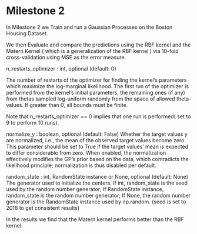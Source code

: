 Milestone 2
===========
In Milestone 2 we  Train and run a Gaussian Processes on the Boston Housing Dataset.

We then Evaluate and compare the predictions using the RBF kernel and the Matern Kernel ( which is a generalization of the RBF kernel ) via 10-fold cross-validation
using MSE as the error measure.

n_restarts_optimizer : int, optional (default: 0)

The number of restarts of the optimizer for finding the kernel’s parameters which maximize the log-marginal likelihood.
The first run of the optimizer is performed from the kernel’s initial parameters, 
the remaining ones (if any) from thetas sampled log-uniform randomly from the space of allowed theta-values. 
If greater than 0, all bounds must be finite. 

Note that n_restarts_optimizer == 0 implies that one run is performed( set to 9 to perform 10 runs).

normalize_y : boolean, optional (default: False)
Whether the target values y are normalized, i.e., the mean of the observed target values become zero. 
This parameter should be set to True if the target values’ mean is expected to differ considerable from zero. 
When enabled, the normalization effectively modifies the GP’s prior based on the data, which contradicts the likelihood principle; 
normalization is thus disabled per default.

random_state : int, RandomState instance or None, optional (default: None)
The generator used to initialize the centers. If int, random_state is the seed used by the random number generator; 
If RandomState instance, random_state is the random number generator; 
If None, the random number generator is the RandomState instance used by np.random. (seed is set to 2018 to get consistent results) 


In the results we find that the Matern kernel performs better than the RBF kernel.
